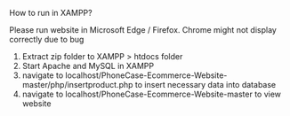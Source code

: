 How to run in XAMPP? 

Please run website in Microsoft Edge / Firefox. Chrome might not display correctly due to bug

1) Extract zip folder to XAMPP > htdocs folder
2) Start Apache and MySQL in XAMPP
3) navigate to localhost/PhoneCase-Ecommerce-Website-master/php/insertproduct.php to insert necessary data into database
4) navigate to localhost/PhoneCase-Ecommerce-Website-master to view website



